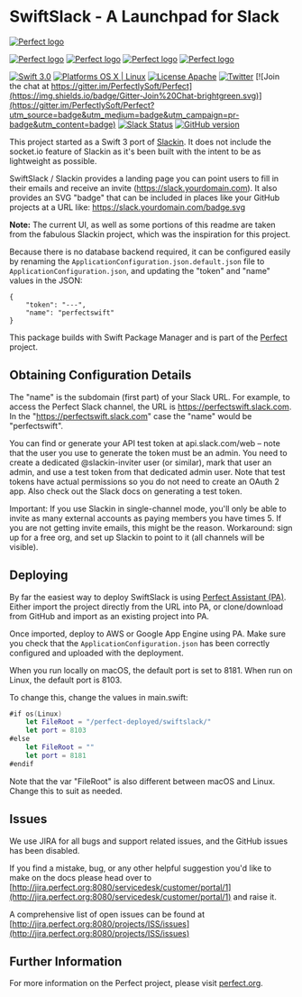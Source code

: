# SwiftSlack - A Launchpad for Slack

[![Perfect logo](http://www.perfect.org/github/Perfect_GH_header_854.jpg)](http://perfect.org/get-involved.html)

[![Perfect logo](http://www.perfect.org/github/Perfect_GH_button_1_Star.jpg)](https://github.com/PerfectlySoft/Perfect)
[![Perfect logo](http://www.perfect.org/github/Perfect_GH_button_2_Git.jpg)](https://gitter.im/PerfectlySoft/Perfect)
[![Perfect logo](http://www.perfect.org/github/Perfect_GH_button_3_twit.jpg)](https://twitter.com/perfectlysoft)
[![Perfect logo](http://www.perfect.org/github/Perfect_GH_button_4_slack.jpg)](http://perfect.ly)


[![Swift 3.0](https://img.shields.io/badge/Swift-3.0-orange.svg?style=flat)](https://developer.apple.com/swift/)
[![Platforms OS X | Linux](https://img.shields.io/badge/Platforms-OS%20X%20%7C%20Linux%20-lightgray.svg?style=flat)](https://developer.apple.com/swift/)
[![License Apache](https://img.shields.io/badge/License-Apache-lightgrey.svg?style=flat)](http://perfect.org/licensing.html)
[![Twitter](https://img.shields.io/badge/Twitter-@PerfectlySoft-blue.svg?style=flat)](http://twitter.com/PerfectlySoft)
[![Join the chat at https://gitter.im/PerfectlySoft/Perfect](https://img.shields.io/badge/Gitter-Join%20Chat-brightgreen.svg)](https://gitter.im/PerfectlySoft/Perfect?utm_source=badge&utm_medium=badge&utm_campaign=pr-badge&utm_content=badge)
[![Slack Status](http://perfect.ly/badge.svg)](http://perfect.ly) [![GitHub version](https://badge.fury.io/gh/PerfectlySoft%2FPerfect-CURL.svg)](https://badge.fury.io/gh/PerfectlySoft%2FPerfect-CURL)

This project started as a Swift 3 port of [Slackin](https://github.com/rauchg/slackin). It does not include the socket.io feature of Slackin as it's been built with the intent to be as lightweight as possible. 

SwiftSlack / Slackin provides a landing page you can point users to fill in their emails and receive an invite (https://slack.yourdomain.com). It also provides an SVG "badge" that can be included in places like your GitHub projects at a URL like: https://slack.yourdomain.com/badge.svg

**Note:** The current UI, as well as some portions of this readme are taken from the fabulous Slackin project, which was the inspiration for this project. 

Because there is no database backend required, it can be configured easily by renaming the `ApplicationConfiguration.json.default.json` file to `ApplicationConfiguration.json`, and updating the "token" and "name" values in the JSON:

```
{
	"token": "---",
	"name": "perfectswift"
}
```

This package builds with Swift Package Manager and is part of the [Perfect](https://github.com/PerfectlySoft/Perfect) project.

## Obtaining Configuration Details

The "name" is the subdomain (first part) of your Slack URL. For example, to access the Perfect Slack channel, the URL is https://perfectswift.slack.com. In the "https://perfectswift.slack.com" case the "name" would be "perfectswift".

You can find or generate your API test token at api.slack.com/web – note that the user you use to generate the token must be an admin. You need to create a dedicated @slackin-inviter user (or similar), mark that user an admin, and use a test token from that dedicated admin user. Note that test tokens have actual permissions so you do not need to create an OAuth 2 app. Also check out the Slack docs on generating a test token.

Important: If you use Slackin in single-channel mode, you'll only be able to invite as many external accounts as paying members you have times 5. If you are not getting invite emails, this might be the reason. Workaround: sign up for a free org, and set up Slackin to point to it (all channels will be visible).

## Deploying

By far the easiest way to deploy SwiftSlack is using [Perfect Assistant (PA)](https://www.perfect.org/en/assistant/). Either import the project directly from the URL into PA, or clone/download from GitHub and import as an existing project into PA.

Once imported, deploy to AWS or Google App Engine using PA. Make sure you check that the `ApplicationConfiguration.json` has been correctly configured and uploaded with the deployment.

When you run locally on macOS, the default port is set to 8181. When run on Linux, the default port is 8103.

To change this, change the values in main.swift:

``` swift
#if os(Linux)
	let	FileRoot = "/perfect-deployed/swiftslack/"
	let port = 8103
#else
	let FileRoot = ""
	let port = 8181
#endif
```

Note that the var "FileRoot" is also different between macOS and Linux. Change this to suit as needed.

## Issues

We use JIRA for all bugs and support related issues, and the GitHub issues has been disabled.

If you find a mistake, bug, or any other helpful suggestion you'd like to make on the docs please head over to [http://jira.perfect.org:8080/servicedesk/customer/portal/1](http://jira.perfect.org:8080/servicedesk/customer/portal/1) and raise it.

A comprehensive list of open issues can be found at [http://jira.perfect.org:8080/projects/ISS/issues](http://jira.perfect.org:8080/projects/ISS/issues)


## Further Information
For more information on the Perfect project, please visit [perfect.org](http://perfect.org).
